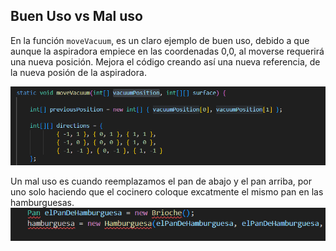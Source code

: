 ## Buen Uso vs Mal uso 

En la función `moveVacuum`, es un claro ejemplo de buen uso, debido a que aunque la aspiradora empiece en las coordenadas 0,0, al moverse requerirá una nueva posición. Mejora el código creando así una nueva referencia, de la nueva posión de la aspiradora.

![alt text](image.png)

Un mal uso es cuando reemplazamos el pan de abajo y el pan arriba, por uno solo haciendo que el cocinero coloque excatmente el mismo pan en las hamburguesas.
![alt text](image-1.png)